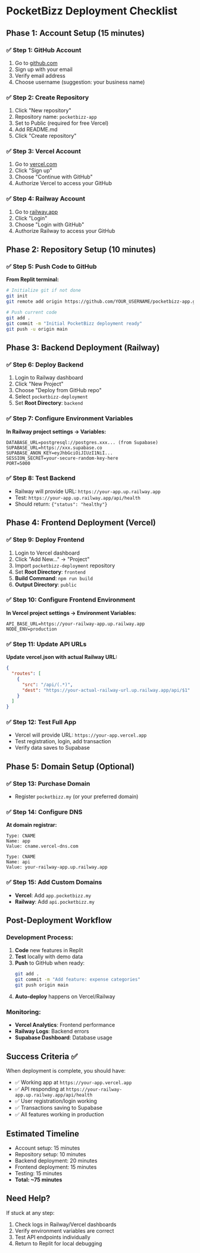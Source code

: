 # PocketBizz Deployment Checklist

## Phase 1: Account Setup (15 minutes)

### ✅ Step 1: GitHub Account
1. Go to [github.com](https://github.com)
2. Sign up with your email
3. Verify email address
4. Choose username (suggestion: your business name)

### ✅ Step 2: Create Repository
1. Click "New repository"
2. Repository name: `pocketbizz-app`
3. Set to Public (required for free Vercel)
4. Add README.md
5. Click "Create repository"

### ✅ Step 3: Vercel Account
1. Go to [vercel.com](https://vercel.com)
2. Click "Sign up"
3. Choose "Continue with GitHub"
4. Authorize Vercel to access your GitHub

### ✅ Step 4: Railway Account
1. Go to [railway.app](https://railway.app)
2. Click "Login"
3. Choose "Login with GitHub"
4. Authorize Railway to access your GitHub

## Phase 2: Repository Setup (10 minutes)

### ✅ Step 5: Push Code to GitHub
**From Replit terminal:**
```bash
# Initialize git if not done
git init
git remote add origin https://github.com/YOUR_USERNAME/pocketbizz-app.git

# Push current code
git add .
git commit -m "Initial PocketBizz deployment ready"
git push -u origin main
```

## Phase 3: Backend Deployment (Railway)

### ✅ Step 6: Deploy Backend
1. Login to Railway dashboard
2. Click "New Project"
3. Choose "Deploy from GitHub repo"
4. Select `pocketbizz-deployment`
5. Set **Root Directory**: `backend`

### ✅ Step 7: Configure Environment Variables
**In Railway project settings → Variables:**
```
DATABASE_URL=postgresql://postgres.xxx... (from Supabase)
SUPABASE_URL=https://xxx.supabase.co
SUPABASE_ANON_KEY=eyJhbGciOiJIUzI1NiI...
SESSION_SECRET=your-secure-random-key-here
PORT=5000
```

### ✅ Step 8: Test Backend
- Railway will provide URL: `https://your-app.up.railway.app`
- Test: `https://your-app.up.railway.app/api/health`
- Should return: `{"status": "healthy"}`

## Phase 4: Frontend Deployment (Vercel)

### ✅ Step 9: Deploy Frontend
1. Login to Vercel dashboard
2. Click "Add New..." → "Project"
3. Import `pocketbizz-deployment` repository
4. Set **Root Directory**: `frontend`
5. **Build Command**: `npm run build`
6. **Output Directory**: `public`

### ✅ Step 10: Configure Frontend Environment
**In Vercel project settings → Environment Variables:**
```
API_BASE_URL=https://your-railway-app.up.railway.app
NODE_ENV=production
```

### ✅ Step 11: Update API URLs
**Update vercel.json with actual Railway URL:**
```json
{
  "routes": [
    {
      "src": "/api/(.*)",
      "dest": "https://your-actual-railway-url.up.railway.app/api/$1"
    }
  ]
}
```

### ✅ Step 12: Test Full App
- Vercel will provide URL: `https://your-app.vercel.app`
- Test registration, login, add transaction
- Verify data saves to Supabase

## Phase 5: Domain Setup (Optional)

### ✅ Step 13: Purchase Domain
- Register `pocketbizz.my` (or your preferred domain)

### ✅ Step 14: Configure DNS
**At domain registrar:**
```
Type: CNAME
Name: app
Value: cname.vercel-dns.com

Type: CNAME  
Name: api
Value: your-railway-app.up.railway.app
```

### ✅ Step 15: Add Custom Domains
- **Vercel**: Add `app.pocketbizz.my`
- **Railway**: Add `api.pocketbizz.my`

## Post-Deployment Workflow

### Development Process:
1. **Code** new features in Replit
2. **Test** locally with demo data
3. **Push** to GitHub when ready:
   ```bash
   git add .
   git commit -m "Add feature: expense categories"
   git push origin main
   ```
4. **Auto-deploy** happens on Vercel/Railway

### Monitoring:
- **Vercel Analytics**: Frontend performance
- **Railway Logs**: Backend errors
- **Supabase Dashboard**: Database usage

## Success Criteria ✅

When deployment is complete, you should have:
- ✅ Working app at `https://your-app.vercel.app`
- ✅ API responding at `https://your-railway-app.up.railway.app/api/health`
- ✅ User registration/login working
- ✅ Transactions saving to Supabase
- ✅ All features working in production

## Estimated Timeline
- Account setup: 15 minutes
- Repository setup: 10 minutes  
- Backend deployment: 20 minutes
- Frontend deployment: 15 minutes
- Testing: 15 minutes
- **Total: ~75 minutes**

## Need Help?
If stuck at any step:
1. Check logs in Railway/Vercel dashboards
2. Verify environment variables are correct
3. Test API endpoints individually
4. Return to Replit for local debugging